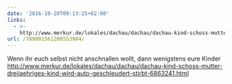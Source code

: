 ```yaml
---
date: '2016-10-20T09:13:25+02:00'
links:
  - >-
    http://www.merkur.de/lokales/dachau/dachau/dachau-kind-schoss-mutter-dreijaehriges-kind-wird-auto-geschleudert-stirbt-6863241.html
url: /789001561200553984/
---
```

Wenn ihr euch selbst nicht anschnallen wollt, dann wenigstens eure Kinder http://www.merkur.de/lokales/dachau/dachau/dachau-kind-schoss-mutter-dreijaehriges-kind-wird-auto-geschleudert-stirbt-6863241.html
